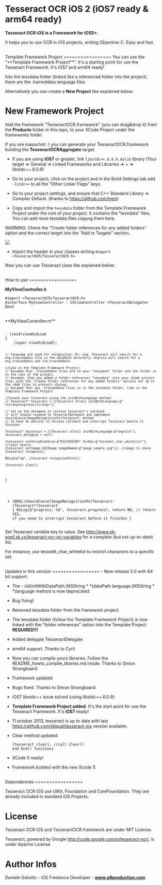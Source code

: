Tesseract OCR iOS 2 (iOS7 ready & arm64 ready)
=================

**Tesseract OCR iOS is a Framework for iOS5+.**

It helps you to use OCR in iOS projects, writing Objective-C. Easy and fast.

<br/>
Template Framework Project
=================
You can use the "**Template Framework Project**". It's a starting point for use the Tesseract Framework. It's iOS7 and arm64 ready!

Into the tessdata folder (linked like a referenced folder into the project), there are the .traineddata language files.

Alternatively you can create a **New Project** like explained below.

New Framework Project
=================

Add the framework "TesseractOCR.framework" (you can drag&drop it) from the **Products** folder in this repo, to your XCode Project under the frameworks folder.

If you are masochist :) you can generate your TesseractOCR.framework building the **TesseractOCRAggregate** target. 

- If you are using **iOS7** or greater, link <code>libstdc++.6.0.9.dylib</code> library (Your target => General => Linked Frameworks and Libraries => + => libstdc++.6.0.9)

- Go to your project, click on the project and in the Build Settings tab add <code>-lstdc++</code> to all the "Other Linker Flags" keys.

- Go to your project settings, and ensure that C++ Standard Library => Compiler Default. (thanks to https://github.com/trein)

- Copy and import the <code>tessdata</code> folder from the Template Framework Project under the root of your project. It contains the "tessdata" files. You can add more tessdata files copyng them here.

WARNING: Check the "Create folder references for any added folders" option and the correct target into the "Add to Targets" section.

<img src="https://www.dropbox.com/s/0a33kuuasuxlp4k/tessdata%20folder.png" />


- Import the header in your classes writing <code>#import &lt;TesseractOCR/TesseractOCR.h&gt;</code>

Now you can use Tesseract class like explained below:

<br/>
How to use
=================

**MyViewController.h**
<pre><code>#import &lt;TesseractOCR/TesseractOCR.h&gt;</code>
<code>@interface MyViewController : UIViewController &lt;TesseractDelegate&gt;</code>
<code>@end</code></pre>
  
<br />
**MyViewController.m**
<pre><code>
- (void)viewDidLoad
{
    [super viewDidLoad];
    
    // language are used for recognition. Ex: eng. Tesseract will search for a eng.traineddata file in the dataPath directory; eng+ita will search for a eng.traineddata and ita.traineddata.
    
    //Like in the Template Framework Project:
	// Assumed that .traineddata files are in your "tessdata" folder and the folder is in the root of the project.
	// Assumed, that you added a folder references "tessdata" into your xCode project tree, with the ‘Create folder references for any added folders’ options set up in the «Add files to project» dialog.
	// Assumed that any .traineddata files is in the tessdata folder, like in the Template Framework Project

    //Create your tesseract using the initWithLanguage method:
	// Tesseract* tesseract = [[Tesseract alloc] initWithLanguage:@"<strong>eng+ita</strong>"];
    
    // set up the delegate to recieve tesseract's callback
    // self should respond to TesseractDelegate and implement shouldCancelImageRecognitionForTesseract: method
    // to have an ability to recieve callback and interrupt Tesseract before it finishes
    
    Tesseract* tesseract = [[Tesseract alloc] initWithLanguage:@"eng+ita"];
    tesseract.delegate = self;
    
    [tesseract setVariableValue:@"0123456789" forKey:@"tessedit_char_whitelist"]; //limit search
    [tesseract setImage:[UIImage imageNamed:@"image_sample.jpg"]]; //image to check
    [tesseract recognize];
    
    NSLog(@"%@", [tesseract recognizedText]);

    [tesseract clear];
}


- (BOOL)shouldCancelImageRecognitionForTesseract:(Tesseract*)tesseract
{
    NSLog(@"progress: %d", tesseract.progress);
    return NO;  // return YES, if you need to interrupt tesseract before it finishes
}
</code></pre>


Set Tesseract variable key to value. See http://www.sk-spell.sk.cx/tesseract-ocr-en-variables for a complete (but not up-to-date) list.

For instance, use tessedit_char_whitelist to restrict characters to a specific set.

<br/>
Updates in this version 
=================
- New release 2.0 with 64 bit support.

- The - (id)initWithDataPath:(NSString * *)dataPath language:(NSString * *)language method is now deprecated. 

- Bug fixing!

- Removed tessdata folder from the framework project.

- The tessdata folder (follow the Template Framework Project) is now linked with the "folder references" option into the Template Project. <strong>REQUIRED!!!</strong>

- Added delegate TesseractDelegate

- arm64 support. Thanks to Cyril

- Now you can compile yours libraries. Follow the README_howto_compile_libaries.md inside. Thanks to Simon Strangbaard

- Framework updated

- Bugs fixed. Thanks to Simon Strangbaard

- iOS7 libstdc++ issue solved (using libstdc++.6.0.9). 

- **Template Framework Project added.** It's the start point for use the Tesseract Framework. It's **iOS7** ready!

- 11 october 2013, tesseract is up to date with last https://github.com/ldiqual/tesseract-ios version available.

- Clear method updated:<pre><code>[tesseract clear]; //call Clear() end End() functions</code></pre>

- XCode 5 ready!

- Framework builded with the new Xcode 5.


<br/>
Dependencies
=================

Tesseract OCR iOS use UIKit, Foundation and CoreFoundation. They are already included in standard iOS Projects.

License
=================

Tesseract OCR iOS and TesseractOCR.framework are under MIT License.

Tesseract, powered by Google http://code.google.com/p/tesseract-ocr/, is under Apache License.


Author Infos
=================

Daniele Galiotto - iOS Freelance Developer - **www.g8production.com**


